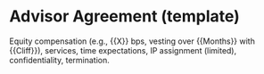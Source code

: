 ﻿# Advisor Agreement (template)

Equity compensation (e.g., {{X}} bps, vesting over {{Months}} with {{Cliff}}), services, time expectations, IP assignment (limited), confidentiality, termination.
